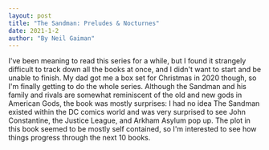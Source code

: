 ```yaml
---
layout: post
title: "The Sandman: Preludes & Nocturnes"
date: 2021-1-2
author: "By Neil Gaiman"
---
```


I've been meaning to read this series for a while, but I found it strangely difficult to track down all the books at once, and I didn't want to start and be unable to finish. My dad got me a box set for Christmas in 2020 though, so I'm finally getting to do the whole series. Although the Sandman and his family and rivals are somewhat reminiscent of the old and new gods in American Gods, the book was mostly surprises: I had no idea The Sandman existed within the DC comics world and was very surprised to see John Constantine, the Justice League, and Arkham Asylum pop up. The plot in this book seemed to be mostly self contained, so I'm interested to see how things progress through the next 10 books. 